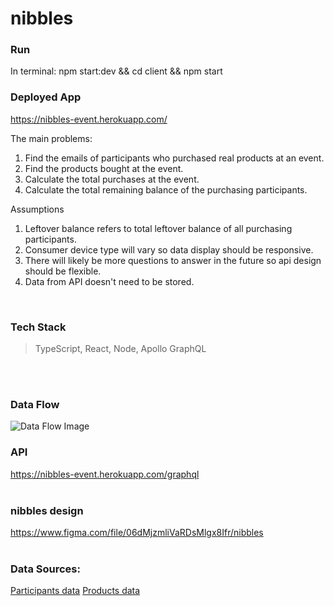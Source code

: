 # nibbles

### Run
In terminal:
npm start:dev && cd client && npm start

### Deployed App
https://nibbles-event.herokuapp.com/

The main problems:
1. Find the emails of participants who purchased real products at an event.
2. Find the products bought at the event.
3. Calculate the total purchases at the event.
4. Calculate the total remaining balance of the purchasing participants.

Assumptions

1. Leftover balance refers to total leftover balance of all purchasing participants.
2. Consumer device type will vary so data display should be responsive.
3. There will likely be more questions to answer in the future so api design should be flexible.
4. Data from API doesn't need to be stored.

<br>

### Tech Stack
> TypeScript, React, Node, Apollo GraphQL
<br>
<br>

### Data Flow

![Data Flow Image](https://content.screencast.com/users/Larry2846/folders/Capture/media/5e4664b8-2f20-479a-bd0e-e8fcb69db1d0/screenshot.png)

### API
https://nibbles-event.herokuapp.com/graphql 
<br>
<br>
### nibbles design
https://www.figma.com/file/06dMjzmliVaRDsMlgx8Ifr/nibbles
<br>
<br>
### Data Sources:
[Participants data](https://cutt.ly/bjLpZoV)
[Products data](https://cutt.ly/ZjLpYcL)

